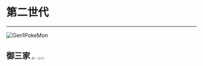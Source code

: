 # 第二世代

---

![Gen1PokeMon](/images/PokeMons/InitialPokeMon/gen2.jpg)

## 御三家<font size="1" color="#A9A9A9"><sub><i>.第一世代</i></sub></font>
